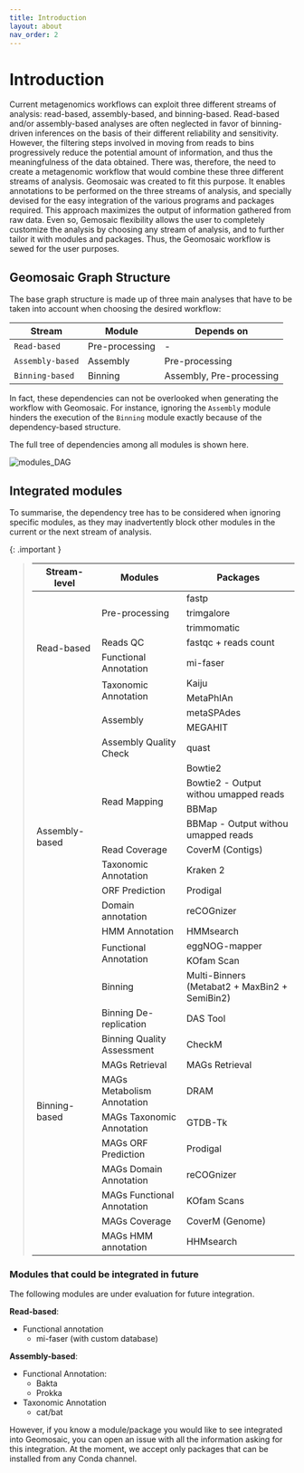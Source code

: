 ```yaml
---
title: Introduction
layout: about
nav_order: 2
---
```




# Introduction


Current metagenomics workflows can exploit three different streams of analysis: read-based, assembly-based, and binning-based. Read-based and/or assembly-based analyses are often neglected in favor of binning-driven inferences on the basis of their different reliability and sensitivity. However, the filtering steps involved in moving from reads to bins progressively reduce the potential amount of information, and thus the meaningfulness of the data obtained. There was, therefore, the need to create a metagenomic workflow that would combine these three different streams of analysis. Geomosaic was created to fit this purpose. It enables annotations to be performed on the three streams of analysis, and specially devised for the easy integration of the various programs and packages required. This approach maximizes the output of information gathered from raw data. 
Even so, Gemosaic flexibility allows the user to completely customize the analysis by choosing any stream of analysis, and to further tailor it with modules and packages. Thus, the Geomosaic workflow is sewed for the user purposes.


## Geomosaic Graph Structure

The base graph structure is made up of three main analyses that have to be taken into account when choosing the desired workflow:

| Stream | Module | Depends on |
|-------|------|--------|
| `Read-based`| Pre-processing | - |
| `Assembly-based`| Assembly | Pre-processing |
| `Binning-based`| Binning | Assembly, Pre-processing|

In fact, these dependencies can not be overlooked when generating the workflow with Geomosaic. For instance, ignoring the `Assembly` module hinders the execution of the `Binning` module exactly because of the dependency-based structure.

The full tree of dependencies among all modules is shown here.

![modules_DAG](/assets/images/modules_DAG.png)

## Integrated modules

To summarise, the dependency tree has to be considered when ignoring specific modules, as they may inadvertently block other modules in the current or the next stream of analysis.

{: .important }
> <table>
>     <thead>
>         <tr>
>             <th>Stream-level</th>
>             <th>Modules</th>
>             <th>Packages</th>
>         </tr>
>     </thead>
>     <tbody>
>         <tr>
>             <td rowspan=7>Read-based</td>
>             <td rowspan=3>Pre-processing</td>
>             <td>fastp</td>
>         </tr>
>         <tr>
>             <td>trimgalore</td>
>         </tr>
>         <tr>
>             <td>trimmomatic</td>
>         </tr>
>         <tr>
>             <td rowspan=1>Reads QC</td>
>             <td>fastqc + reads count</td>
>         </tr>
>         <tr>
>             <td rowspan=1>Functional Annotation</td>
>             <td>mi-faser</td>
>         </tr>
>         <tr>
>             <td rowspan=2>Taxonomic Annotation</td>
>             <td>Kaiju</td>
>         </tr>
>         <tr>
>             <td>MetaPhlAn</td>
>         </tr>
>         <tr>
>             <td rowspan=14>Assembly-based</td>
>             <td rowspan=2>Assembly</td>
>             <td>metaSPAdes</td>
>         </tr>
>         <tr>
>             <td>MEGAHIT</td>
>         </tr>
>         <tr>
>             <td rowspan=1>Assembly Quality Check</td>
>             <td>quast</td>
>         </tr>
>         <tr>
>             <td rowspan=4>Read Mapping</td>
>             <td>Bowtie2</td>
>         </tr>
>         <tr>
>             <td>Bowtie2 - Output withou umapped reads</td>
>         </tr>
>         <tr>
>             <td>BBMap</td>
>         </tr>
>         <tr>
>             <td>BBMap - Output withou umapped reads</td>
>         </tr>
>         <tr>
>             <td rowspan=1>Read Coverage</td>
>             <td>CoverM (Contigs)</td>
>         </tr>
>         <tr>
>             <td rowspan=1>Taxonomic Annotation</td>
>             <td>Kraken 2</td>
>         </tr>
>         <tr>
>             <td rowspan=1>ORF Prediction</td>
>             <td>Prodigal</td>
>         </tr>
>         <tr>
>             <td rowspan=1>Domain annotation</td>
>             <td>reCOGnizer</td>
>         </tr>
>         <tr>
>             <td rowspan=1>HMM Annotation</td>
>             <td>HMMsearch</td>
>         </tr>
>         <tr>
>             <td rowspan=2>Functional Annotation</td>
>             <td>eggNOG-mapper</td>
>         </tr>
>         <tr>
>             <td>KOfam Scan</td>
>         </tr>
>         <tr>
>             <td rowspan=11>Binning-based</td>
>             <td rowspan=1>Binning</td>
>             <td>Multi-Binners (Metabat2 + MaxBin2 + SemiBin2)</td>
>         </tr>
>         <tr>
>             <td rowspan=1>Binning De-replication</td>
>             <td>DAS Tool</td>
>         </tr>
>         <tr>
>             <td rowspan=1>Binning Quality Assessment</td>
>             <td>CheckM</td>
>         </tr>
>         <tr>
>             <td rowspan=1>MAGs Retrieval</td>
>             <td>MAGs Retrieval</td>
>         </tr>
>         <tr>
>             <td rowspan=1>MAGs Metabolism Annotation</td>
>             <td>DRAM</td>
>         </tr>
>         <tr>
>             <td rowspan=1>MAGs Taxonomic Annotation</td>
>             <td>GTDB-Tk</td>
>         </tr>
>         <tr>
>             <td rowspan=1>MAGs ORF Prediction</td>
>             <td>Prodigal</td>
>         </tr>
>         <tr>
>             <td rowspan=1>MAGs Domain Annotation</td>
>             <td>reCOGnizer</td>
>         </tr>
>          <tr>
>             <td rowspan=1>MAGs Functional Annotation</td>
>             <td>KOfam Scans</td>
>         </tr>
>         <tr>
>             <td rowspan=1>MAGs Coverage</td>
>             <td>CoverM (Genome)</td>
>         </tr>
>         <tr>
>             <td rowspan=1>MAGs HMM annotation</td>
>             <td>HHMsearch</td>
>         </tr>
>     </tbody>
> </table>


### Modules that could be integrated in future
The following modules are under evaluation for future integration. 

__Read-based__:
- Functional annotation
    - mi-faser (with custom database)

__Assembly-based__:
- Functional Annotation:
    - Bakta
    - Prokka
- Taxonomic Annotation
    - cat/bat


However, if you know a module/package you would like to see integrated into Geomosaic, you can open an issue with all the information asking for this integration. At the moment, we accept only packages that can be installed from any Conda channel.

